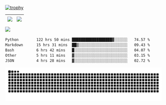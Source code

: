[![trophy](https://github-profile-trophy.vercel.app/?username=ocss884&column=7)](https://github.com/ocss884)

| <img align="center" src="https://github-readme-stats.vercel.app/api?username=ocss884&show_icons=true&hide_border=true" /> | <img align="center" src="https://github-readme-streak-stats.herokuapp.com?user=ocss884&hide_border=true&date_format=M%20j%5B%2C%20Y%5D&ring=7EDDCF&fire=7EDDCF" /> |
| ------------------------------------------------------------ | ------------------------------------------------------------ |

![](https://komarev.com/ghpvc/?username=ocss884&color=brightgreen)

<!--START_SECTION:waka-->

```txt
Python        122 hrs 50 mins ██████████████████▓░░░░░░   74.57 %
Markdown      15 hrs 31 mins  ██▒░░░░░░░░░░░░░░░░░░░░░░   09.43 %
Bash          6 hrs 42 mins   █░░░░░░░░░░░░░░░░░░░░░░░░   04.07 %
Other         5 hrs 11 mins   ▓░░░░░░░░░░░░░░░░░░░░░░░░   03.15 %
JSON          4 hrs 28 mins   ▓░░░░░░░░░░░░░░░░░░░░░░░░   02.72 %
```

<!--END_SECTION:waka-->

<p align="center">
   <img src="https://github.com/ocss884/ocss884/blob/output/github-snake.svg" alt="snake">
</p>
